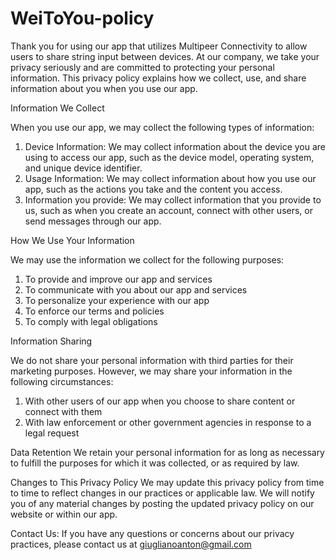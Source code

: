 # WeiToYou-policy

Thank you for using our app that utilizes Multipeer Connectivity to allow users to share string input between devices. At our company, we take your privacy seriously and are committed to protecting your personal information. This privacy policy explains how we collect, use, and share information about you when you use our app.

Information We Collect

When you use our app, we may collect the following types of information:
1. Device Information: We may collect information about the device you are using to access our app, such as the device model, operating system, and unique   device identifier.
2. Usage Information: We may collect information about how you use our app, such as the actions you take and the content you access.
3. Information you provide: We may collect information that you provide to us, such as when you create an account, connect with other users, or send messages through our app.


How We Use Your Information

We may use the information we collect for the following purposes:
1. To provide and improve our app and services
2. To communicate with you about our app and services
3. To personalize your experience with our app
4. To enforce our terms and policies
5. To comply with legal obligations

Information Sharing

We do not share your personal information with third parties for their marketing purposes. 
However, we may share your information in the following circumstances:
1. With other users of our app when you choose to share content or connect with them
2. With law enforcement or other government agencies in response to a legal request

Data Retention
We retain your personal information for as long as necessary to fulfill the purposes for which it was collected, or as required by law.

Changes to This Privacy Policy
We may update this privacy policy from time to time to reflect changes in our practices or applicable law. We will notify you of any material changes by posting the updated privacy policy on our website or within our app.

Contact Us:
If you have any questions or concerns about our privacy practices, please contact us at giuglianoanton@gmail.com

